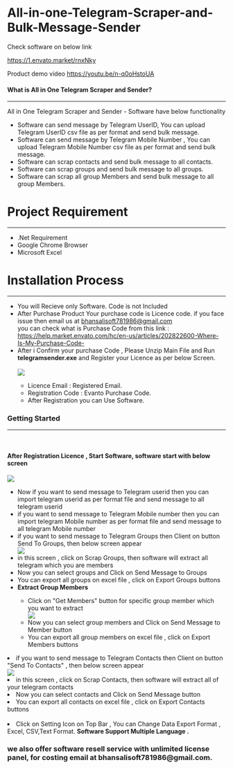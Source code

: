
# All-in-one-Telegram-Scraper-and-Bulk-Message-Sender

Check software on below link

https://1.envato.market/rnxNky

Product demo video
https://youtu.be/n-q0oHstoUA

<h4>What is All in One Telegram Scraper and Sender?</h4>
            <hr class="notop">
            <p>
                All in One Telegram Scraper and Sender - Software have below functionality
                <ul>  <li>
                        Software can send message by Telegram UserID,  You can upload Telegram UserID csv file as per format and send bulk message.
                    </li>
					<li>
                         Software can send message by Telegram Mobile Number ,  You can upload Telegram Mobile Number csv file as per format and send bulk message.
                    </li>
                    <li>
                        Software can scrap contacts  and send bulk message to all contacts. 
                    </li><li>
                        Software can scrap groups  and send bulk message to all groups. 
                    </li> <li>
                        Software can scrap all group Members  and send bulk message to all group Members. 
                    </li>		
 </ul>
      </p>
<div class="page-header">
                <h1>Project Requirement </h1><hr class="notop">
            </div>
            <ul>
                <li>.Net Requirement</li>
				<li>Google Chrome Browser</li>
				<li>Microsoft Excel</li>
            </ul>
<div class="page-header">
                <h1>Installation Process </h1>
                <hr class="notop">
            </div>
            <ul>
<li>You will Recieve only Software. Code is not Included</li>	     
                <li>After Purchase Product Your purchase code is Licence code. if you face issue then email us at <a href="mailto:bhansalisoft781986@gmail.com">bhansalisoft781986@gmail.com</a>
<br/> you can check what is Purchase Code from this link :<a href="https://help.market.envato.com/hc/en-us/articles/202822600-Where-Is-My-Purchase-Code-"> https://help.market.envato.com/hc/en-us/articles/202822600-Where-Is-My-Purchase-Code-</a>
				</li>
	           <li>After i Confirm your purchase Code , Please Unzip Main File and Run <b>telegramsender.exe</b> and Register your Licence as per below Screen.</li>
			       <br/>
     			<img src="https://bhansalisoft.com/evantosnap/telegramsender/01.png"></img>
			 <ul>
                  <li>Licence Email :   Registered Email.</li>
				  <li>Registration Code :  Evanto Purchase Code.</li>
				   <li>After Registration you can Use Software.</li>
                </ul></ul>
  <div class="page-header">
                <h3>Getting Started</h3>
                <hr class="notop">
            </div>
            <br>
            <h4>After Registration Licence , Start Software, software start with below screen</h4>
		<img src="https://bhansalisoft.com/evantosnap/telegramsender/02.png"></img>
			 <ul>
                  <li>Now if you want to send message to Telegram userid  then  you can import telegram userid as per format file and send message to all telegram userid  </li>
			<li> if you want to send message to Telegram Mobile number  then  you can import telegram  Mobile number  as per format file and send message to all telegram  Mobile number   </li>
		 <li> if you want to send message to Telegram Groups  then Client on button Send To Groups, then below screen appear </li>
					 <img src="https://bhansalisoft.com/evantosnap/telegramsender/03.png"></img> <li>in this screen , click on Scrap Groups, then software will extract all telegram which you are members </li>
				      <li>Now you can select groups and Click on Send Message to Groups </li>
					 <li>You can export all groups on excel file , click on Export Groups buttons </li>
					  <li><b>Extract Group Members</b></li>
					   <ul>
					    <li>Click on "Get Members" button for specific group member which you want to extract</li> 
						<img src="https://bhansalisoft.com/evantosnap/telegramsender/03_1.png"></img>
					 <li>Now you can select group members and Click on Send Message to Member button </li>
						 <li>You can export all group members on excel file , click on Export Members buttons </li>
					   </ul>  
					 </ul>
				  </li>
				    <li> if you want to send message to Telegram Contacts  then Client on button "Send To Contacts" , then below screen appear </li>
					 <img src="https://bhansalisoft.com/evantosnap/telegramsender/04.png"></img>
					  <li>in this screen , click on Scrap Contacts, then software will extract all of your telegram contacts</li> <li>Now you can select contacts and Click on Send Message button  </li>
					  <li>You can export all contacts on excel file , click on Export Contacts buttons </li>
				   <br/>
				  <li> Click on Setting Icon on Top Bar ,   You can Change Data Export Format , Excel, CSV,Text Format.
				    <b>Software Support Multiple Language .</b>
				   </li>
				</ul>
		<h3>we also offer software resell service with unlimited license panel, for costing email at bhansalisoft781986@gmail.com.</h3>
